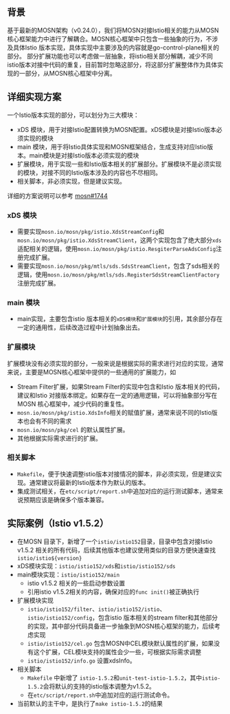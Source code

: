 ## 背景

基于最新的MOSN架构（v0.24.0），我们将MOSN对接Istio相关的能力从MOSN核心框架能力中进行了解耦合。MOSN核心框架中只包含一些抽象的行为，不涉及具体Istio 版本实现，具体实现中主要涉及的内容就是go-control-plane相关的部分。
部分扩展功能也可以考虑做一层抽象，将istio相关部分解耦，减少不同istio版本对接中代码的重复，目前暂时忽略这部分，将这部分扩展整体作为具体实现的一部分，从MOSN核心框架中分离。

## 详细实现方案

一个Istio版本实现的部分，可以划分为三大模块：
- xDS 模块，用于对接Istio配置转换为MOSN配置。xDS模块是对接Istio版本必须实现的模块
- main 模块，用于将Istio具体实现和MOSN框架结合，生成支持对应Istio版本。main模块是对接Istio版本必须实现的模块
- 扩展模块，用于实现一些和Istio版本相关的扩展部分。扩展模块不是必须实现的模块，对接不同的Istio版本涉及的内容也不尽相同。
- 相关脚本，非必须实现，但是建议实现。

详细的方案说明可以参考 [mosn#1744](https://github.com/mosn/mosn/pull/1744)

### xDS 模块

- 需要实现`mosn.io/mosn/pkg/istio.XdsStreamConfig`和`mosn.io/mosn/pkg/istio.XdsStreamClient`，这两个实现包含了绝大部分`xds`适配相关的逻辑，使用`mosn.io/mosn/pkg/istio.ResgiterParseAdsConfig`注册完成扩展。
- 需要实现`mosn.io/mosn/pkg/mtls/sds.SdsStreamClient`，包含了sds相关的逻辑，使用`mosn.io/mosn/pkg/mtls/sds.RegisterSdsStreamClientFactory`注册完成扩展。

### main 模块

- main实现，主要包含istio 版本相关的`xDS模块`和`扩展模块`的引用，其余部分存在一定的通用性，后续改造过程中计划抽象出去。

### 扩展模块

扩展模块没有必须实现的部分，一般来说是根据实际的需求进行对应的实现，通常来说，主要是MOSN核心框架中提供的一些通用的扩展能力，如
- Stream Filter扩展，如果Stream Filter的实现中包含和Istio 版本相关的代码，建议和Istio 对接版本绑定。如果存在一定的通用逻辑，可以将抽象部分写在MOSN 核心框架中，减少代码的重复性。
- `mosn.io/mosn/pkg/istio.XdsInfo`相关的赋值扩展，通常来说不同的Istio版本也会有不同的需求
- `mosn.io/mosn/pkg/cel` 的默认属性扩展。
- 其他根据实际需求进行的扩展。

### 相关脚本

- `Makefile`，便于快速调整istio版本对接情况的脚本，非必须实现，但是建议实现。通常建议将最新的Istio版本作为默认的版本。
- 集成测试相关，在`etc/script/report.sh`中追加对应的运行测试脚本，通常来说预期应该是确保多个版本兼容。


## 实际案例（Istio v1.5.2）

- 在MOSN 目录下，新增了一个`istio/istio152`目录，目录中包含对接Istio v1.5.2 相关的所有代码，后续其他版本也建议使用类似的目录方便快速查找`istio/istio${version}`
- xDS模块实现：`istio/istio152/xds`和`istio/istio152/sds`
- main模块实现：`istio/istio152/main`
  - istio v1.5.2 相关的一些启动参数设置
  - 引用istio v1.5.2相关的内容，确保对应的`func init()`被正确执行
- 扩展模块实现
  - `istio/istio152/filter`、`istio/istio152/istio`、`istio/istio152/config`，包含istio 版本相关的stream filter和其他部分的实现，其中部分代码具备进一步抽象到MOSN核心框架的能力，后续考虑实现
  - `istio/istio152/cel.go` 包含MOSN中CEL模块默认属性的扩展，如果没有这个扩展，CEL模块支持的属性会少一些，可根据实际需求调整
  - `istio/istio152/info.go` 设置xdsInfo。
- 相关脚本
  - `Makefile` 中新增了 `istio-1.5.2`和`unit-test-istio-1.5.2`，其中`istio-1.5.2`会将默认的支持的istio版本调整为v1.5.2。
  - 在`etc/script/report.sh`中追加对应的运行测试命令。
- 当前默认的主干中，是执行了`make istio-1.5.2`的结果
